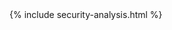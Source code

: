 ---
---
<html>
	<head>
		<link rel="stylesheet" href="{{ '/css/security-analysis.css' | relative_url }}">
		<script type="text/javascript" src="security-analysis.js"></script>
		<script src="https://cdnjs.cloudflare.com/ajax/libs/moment.js/2.29.1/moment.min.js"></script>
		<script src="https://cdnjs.cloudflare.com/ajax/libs/moment-timezone/0.5.32/moment-timezone-with-data.min.js"></script>
	</head>
    <body>
        {% include security-analysis.html %}
    </body>
</html>